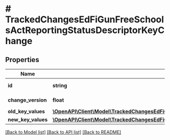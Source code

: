# # TrackedChangesEdFiGunFreeSchoolsActReportingStatusDescriptorKeyChange

## Properties

Name | Type | Description | Notes
------------ | ------------- | ------------- | -------------
**id** | **string** | Resource identifier | [optional]
**change_version** | **float** | Change version | [optional]
**old_key_values** | [**\OpenAPI\Client\Model\TrackedChangesEdFiGunFreeSchoolsActReportingStatusDescriptorKey**](TrackedChangesEdFiGunFreeSchoolsActReportingStatusDescriptorKey.md) |  | [optional]
**new_key_values** | [**\OpenAPI\Client\Model\TrackedChangesEdFiGunFreeSchoolsActReportingStatusDescriptorKey**](TrackedChangesEdFiGunFreeSchoolsActReportingStatusDescriptorKey.md) |  | [optional]

[[Back to Model list]](../../README.md#models) [[Back to API list]](../../README.md#endpoints) [[Back to README]](../../README.md)
